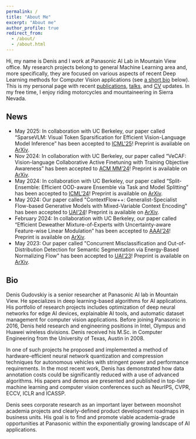 ```yaml
---
permalink: /
title: "About Me"
excerpt: "About me"
author_profile: true
redirect_from:
  - /about/
  - /about.html
---
```


Hi, my name is Denis and I work at Panasonic AI Lab in Mountain View office. My research projects belong to general Machine Learning area and, more specifically, they are focused on various aspects of recent Deep Learning methods for Computer Vision applications (see [a short bio](#bio) below). This is my personal page with recent [publications](/publications/), [talks](/talks/), and [CV](/cv/) updates. In my free time, I enjoy riding motorcycles and mountaineering in Sierra Nevada.

## News
- May 2025: In collaboration with UC Berkeley, our paper called “SparseVLM: Visual Token Sparsification for Efficient Vision-Language Model Inference” has been accepted to [ICML'25](https://icml.cc/Conferences/2025)! Preprint is available on [ArXiv](https://arxiv.org/abs/2410.04417).
- Nov 2024: In collaboration with UC Berkeley, our paper called “VeCAF: Vision-language Collaborative Active Finetuning with Training Objective Awareness” has been accepted to [ACM MM’24](https://2024.acmmm.org)! Preprint is available on [ArXiv](https://arxiv.org/abs/2401.07853).
- May 2024: In collaboration with UC Berkeley, our paper called “Split-Ensemble: Efficient OOD-aware Ensemble via Task and Model Splitting” has been accepted to [ICML’24](https://icml.cc/virtual/2024/)! Preprint is available on [ArXiv](https://arxiv.org/abs/2312.09148).
- May 2024: Our paper called "ContextFlow++: Generalist-Specialist Flow-based Generative Models with Mixed-Variable Context Encoding" has been accepted to [UAI'24](https://www.auai.org/uai2024/)! Preprint is available on [ArXiv](https://arxiv.org/abs/2406.00578).
- February 2024: In collaboration with UC Berkeley, our paper called “Efficient Deweather Mixture-of-Experts with Uncertainty-aware Feature-wise Linear Modulation” has been accepted to [AAAI’24](https://aaai.org/aaai-conference/)! Preprint is available on [ArXiv](https://arxiv.org/abs/2312.16610).
- May 2023: Our paper called "Concurrent Misclassification and Out-of-Distribution Detection for Semantic Segmentation via Energy-Based Normalizing Flow" has been accepted to [UAI'23](https://www.auai.org/uai2023/)! Preprint is available on [ArXiv](https://arxiv.org/abs/2305.09610).

## Bio
Denis Gudovskiy is a senior researcher at Panasonic AI lab in Mountain View. He specializes in deep learning-based algorithms for AI applications. His portfolio of research projects includes optimization of deep neural networks for edge AI devices, explainable AI tools, and automatic dataset management for computer vision applications. Before joining Panasonic in 2016, Denis held research and engineering positions in Intel, Olympus and Huawei wireless divisions. Denis received his M.Sc. in Computer Engineering from the University of Texas, Austin in 2008.

In one of such projects he proposed and implemented a method of hardware-efficient neural network quantization and compression techniques for autonomous vehicles with stringent power and performance requirements. In the most recent work, Denis has demonstrated how data annotation costs could be significantly reduced with a use of advanced algorithms. His papers and demos are presented and published in top-tier machine learning and computer vision conferences such as NeurIPS, CVPR, ECCV, ICLR and ICASSP.

Denis sees corporate research as an important layer between moonshot academia projects and clearly-defined product development roadmaps in business units. His goal is to find and promote viable academia-grade opportunities at Panasonic within the exponentially growing landscape of AI applications.
